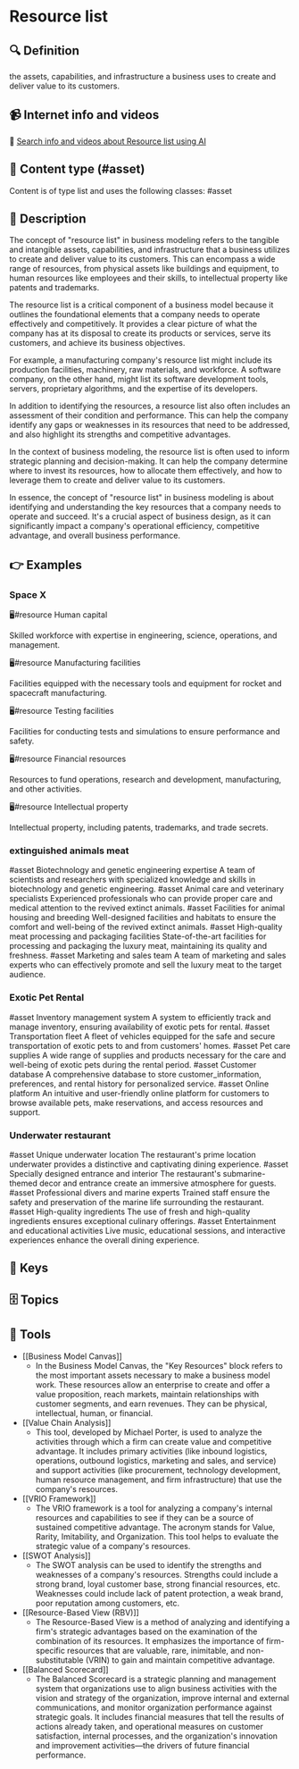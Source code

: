 
# Resource list


## 🔍 Definition
the assets, capabilities, and infrastructure a business uses to create and deliver value to its customers.


## 📹 Internet info and videos
🤖 [Search info and videos about Resource list using AI](https://www.perplexity.ai/search?q=videos+about+Resource+list:+the+assets,+capabilities,+and+infrastructure+a+business+uses+to+create+and+deliver+value+to+its+customers.
)


## 📰 Content type (#asset)
Content is of type list and uses the following classes: #asset


## 📖 Description
  The concept of "resource list" in business modeling refers to the tangible and intangible assets, capabilities, and infrastructure that a business utilizes to create and deliver value to its customers. This can encompass a wide range of resources, from physical assets like buildings and equipment, to human resources like employees and their skills, to intellectual property like patents and trademarks.
  
  The resource list is a critical component of a business model because it outlines the foundational elements that a company needs to operate effectively and competitively. It provides a clear picture of what the company has at its disposal to create its products or services, serve its customers, and achieve its business objectives.
  
  For example, a manufacturing company's resource list might include its production facilities, machinery, raw materials, and workforce. A software company, on the other hand, might list its software development tools, servers, proprietary algorithms, and the expertise of its developers.
  
  In addition to identifying the resources, a resource list also often includes an assessment of their condition and performance. This can help the company identify any gaps or weaknesses in its resources that need to be addressed, and also highlight its strengths and competitive advantages.
  
  In the context of business modeling, the resource list is often used to inform strategic planning and decision-making. It can help the company determine where to invest its resources, how to allocate them effectively, and how to leverage them to create and deliver value to its customers.
  
  In essence, the concept of "resource list" in business modeling is about identifying and understanding the key resources that a company needs to operate and succeed. It's a crucial aspect of business design, as it can significantly impact a company's operational efficiency, competitive advantage, and overall business performance.


## 👉 Examples
  ### Space X
  🖥️#resource Human capital
  
  Skilled workforce with expertise in engineering, science, operations, and management.
  
  🖥️#resource Manufacturing facilities
  
  Facilities equipped with the necessary tools and equipment for rocket and spacecraft manufacturing.
  
  🖥️#resource Testing facilities
  
  Facilities for conducting tests and simulations to ensure performance and safety.
  
  🖥️#resource Financial resources
  
  Resources to fund operations, research and development, manufacturing, and other activities.
  
  🖥️#resource Intellectual property
  
  Intellectual property, including patents, trademarks, and trade secrets.
  
  
  ### 
  
  ### extinguished animals meat
  #asset Biotechnology and genetic engineering expertise
  	A team of scientists and researchers with specialized knowledge and skills in biotechnology and genetic engineering.
  #asset Animal care and veterinary specialists
  	Experienced professionals who can provide proper care and medical attention to the revived extinct animals.
  #asset Facilities for animal housing and breeding
  	Well-designed facilities and habitats to ensure the comfort and well-being of the revived extinct animals.
  #asset High-quality meat processing and packaging facilities
  	State-of-the-art facilities for processing and packaging the luxury meat, maintaining its quality and freshness.
  #asset Marketing and sales team
  	A team of marketing and sales experts who can effectively promote and sell the luxury meat to the target audience.
  ### Exotic Pet Rental
  #asset Inventory management system
  	A system to efficiently track and manage inventory, ensuring availability of exotic pets for rental.
  #asset Transportation fleet
  	A fleet of vehicles equipped for the safe and secure transportation of exotic pets to and from customers' homes.
  #asset Pet care supplies
  	A wide range of supplies and products necessary for the care and well-being of exotic pets during the rental period.
  #asset Customer database
  	A comprehensive database to store customer_information, preferences, and rental history for personalized service.
  #asset Online platform
  	An intuitive and user-friendly online platform for customers to browse available pets, make reservations, and access resources and support.
  ### Underwater restaurant
  #asset Unique underwater location
  	The restaurant's prime location underwater provides a distinctive and captivating dining experience.
  #asset Specially designed entrance and interior
  	The restaurant's submarine-themed decor and entrance create an immersive atmosphere for guests.
  #asset Professional divers and marine experts
  	Trained staff ensure the safety and preservation of the marine life surrounding the restaurant.
  #asset High-quality ingredients
  	The use of fresh and high-quality ingredients ensures exceptional culinary offerings.
  #asset Entertainment and educational activities
  	Live music, educational sessions, and interactive experiences enhance the overall dining experience.


## 🔑 Keys
  


## 🗄️ Topics
  


## 🧰 Tools
  - [[Business Model Canvas]]
    - In the Business Model Canvas, the "Key Resources" block refers to the most important assets necessary to make a business model work. These resources allow an enterprise to create and offer a value proposition, reach markets, maintain relationships with customer segments, and earn revenues. They can be physical, intellectual, human, or financial.
  - [[Value Chain Analysis]]
    - This tool, developed by Michael Porter, is used to analyze the activities through which a firm can create value and competitive advantage. It includes primary activities (like inbound logistics, operations, outbound logistics, marketing and sales, and service) and support activities (like procurement, technology development, human resource management, and firm infrastructure) that use the company's resources.
  - [[VRIO Framework]]
    - The VRIO framework is a tool for analyzing a company's internal resources and capabilities to see if they can be a source of sustained competitive advantage. The acronym stands for Value, Rarity, Imitability, and Organization. This tool helps to evaluate the strategic value of a company's resources.
  - [[SWOT Analysis]]
    - The SWOT analysis can be used to identify the strengths and weaknesses of a company's resources. Strengths could include a strong brand, loyal customer base, strong financial resources, etc. Weaknesses could include lack of patent protection, a weak brand, poor reputation among customers, etc.
  - [[Resource-Based View (RBV)]]
    - The Resource-Based View is a method of analyzing and identifying a firm's strategic advantages based on the examination of the combination of its resources. It emphasizes the importance of firm-specific resources that are valuable, rare, inimitable, and non-substitutable (VRIN) to gain and maintain competitive advantage.
  - [[Balanced Scorecard]]
    - The Balanced Scorecard is a strategic planning and management system that organizations use to align business activities with the vision and strategy of the organization, improve internal and external communications, and monitor organization performance against strategic goals. It includes financial measures that tell the results of actions already taken, and operational measures on customer satisfaction, internal processes, and the organization's innovation and improvement activities—the drivers of future financial performance.
